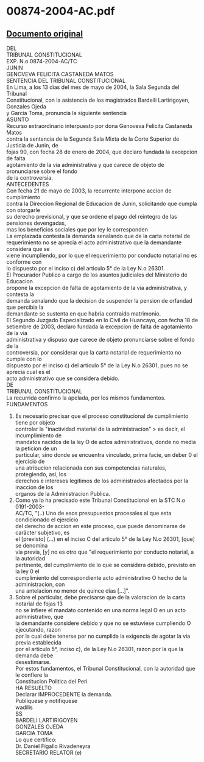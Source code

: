 
00874-2004-AC.pdf
=================
  
[Documento original](https://tc.gob.pe/jurisprudencia/2005/00874-2004-AC.pdf)  
---  
DEL  
TRIBUNAL CONSTITUCIONAL  
EXP. N.o 0874-2004-AC/TC  
JUNIN  
GENOVEVA FELICITA CASTANEDA MATOS  
SENTENCIA DEL TRIBUNAL CONSTITUCIONAL  
En Lima, a los 13 dias del mes de mayo de 2004, la Sala Segunda del Tribunal  
Constitucional, con la asistencia de los magistrados Bardelli Lartirigoyen, Gonzales Ojeda  
y Garcia Toma, pronuncia la siguiente sentencia  
ASUNTO  
Recurso extraordinario interpuesto por dona Genoveva Felicita Castaneda Matos  
contra la sentencia de la Segunda Sala Mixta de la Corte Superior de Justicia de Junin, de  
fojas 90, con fecha 28 de enero de 2004, que declaro fundada la excepcion de falta  
agotamiento de la via administrativa y que carece de objeto de pronunciarse sobre el fondo  
de la controversia.  
ANTECEDENTES  
Con fecha 21 de mayo de 2003, la recurrente interpone accion de cumplimiento  
contra la Direccion Regional de Educacion de Junin, solicitando que cumpla con otorgarle  
su derecho previsional, y que se ordene el pago del reintegro de las pensiones devengadas,  
mas los beneficios sociales que por ley le corresponden  
La emplazada contesta la demanda senalando que de la carta notarial de  
requerimiento no se aprecia el acto administrativo que la demandante considera que se  
viene incumpliendo, por lo que el requerimiento por conducto notarial no es conforme con  
lo dispuesto por el inciso c) del articulo 5° de la Ley N.o 26301.  
El Procurador Publico a cargo de los asuntos judiciales del Ministerio de Educacion  
propone la excepcion de falta de agotamiento de la via administrativa, y contesta la  
demanda senalando que la decision de suspender la pension de orfandad que percibia la  
demandante se sustenta en que habria contraido matrimonio.  
El Segundo Juzgado Especializado en lo Civil de Huancayo, con fecha 18 de  
setiembre de 2003, declaro fundada la excepcion de falta de agotamiento de la via  
administrativa y dispuso que carece de objeto pronunciarse sobre el fondo de la  
controversia, por considerar que la carta notarial de requerimiento no cumple con lo  
dispuesto por el inciso c) del articulo 5° de la Ley N.o 26301, pues no se aprecia cual es el  
acto administrativo que se considera debido.  
DE  
TRIBUNAL CONSTITUCIONAL  
La recurrida confirmo la apelada, por los mismos fundamentos.  
FUNDAMENTOS  
1. Es necesario precisar que el proceso constitucional de cumplimiento tiene por objeto  
controlar la "inactividad material de la administracion" > es decir, el incumplimiento de  
mandatos nacidos de la ley O de actos administrativos, donde no media la peticion de un  
particular, sino donde se encuentra vinculado, prima facie, un deber 0 el ejercicio de  
una atribucion relacionada con sus competencias naturales, protegiendo, asi, los  
derechos e intereses legitimos de los administrados afectados por la inaccion de los  
organos de la Administracion Publica.  
2. Como ya lo ha precisado este Tribunal Constitucional en la STC N.o 0191-2003-  
AC/TC, "(..) Uno de esos presupuestos procesales al que esta condicionado el ejercicio  
del derecho de accion en este proceso, que puede denominarse de carâcter subjetivo, es  
el [previsto] (...) en el inciso C del articulo 5° de la Ley N.o 26301, [que] se denomina  
via previa, [y] no es otro que "el requerimiento por conducto notarial, a la autoridad  
pertinente, del cumplimiento de lo que se considera debido, previsto en la ley 0 el  
cumplimiento del correspondiente acto administrativo O hecho de la administracion, con  
una antelacion no menor de quince dias [...]".  
3. Sobre el particular, debe precisarse que de la valoracion de la carta notarial de fojas 13  
no se infiere el mandato contenido en una norma legal O en un acto administrativo, que  
la demandante considere debido y que no se estuviese cumpliendo O ejecutando, razon  
por la cual debe tenerse por no cumplida la exigencia de agotar la via previa establecida  
por el articulo 5°, inciso c), de la Ley N.o 26301, razon por la que la demanda debe  
desestimarse.  
Por estos fundamentos, el Tribunal Constitucional, con la autoridad que le confiere la  
Constitucion Politica del Peri  
HA RESUELTO  
Declarar IMPROCEDENTE la demanda.  
Publiquese y notifiquese  
wadilis  
SS  
BARDELI LARTIRIGOYEN  
GONZALES OJEDA  
GARCIA TOMA  
Lo que certifico:  
Dr. Daniel Figallo Rivadeneyra  
SECRETARIO RELATOR (e)